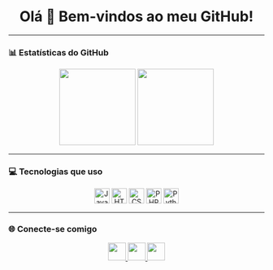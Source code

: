 <h1 align = "center">Olá 👋 Bem-vindos ao meu GitHub!</h1>

---

### 📊 Estatísticas do GitHub

<div align = "center">
  <img src="https://github-readme-stats.vercel.app/api?username=theuzvini&show_icons=true&theme=dracula&count_private=true&hide_border=false" height="150" />
  <img src="https://github-readme-stats.vercel.app/api/top-langs?username=theuzvini&layout=compact&theme=dracula&langs_count=6&hide_border=false" height="150"/>
</div>

---

### 💻 Tecnologias que uso

<div align = "center">
  <img src="https://cdn.jsdelivr.net/gh/devicons/devicon/icons/javascript/javascript-original.svg" height="30" alt="JavaScript"/>
  <img src="https://cdn.jsdelivr.net/gh/devicons/devicon/icons/html5/html5-original.svg" height="30" alt="HTML5"/>
  <img src="https://cdn.jsdelivr.net/gh/devicons/devicon/icons/css3/css3-original.svg" height="30" alt="CSS3"/>
  <img src="https://cdn.jsdelivr.net/gh/devicons/devicon/icons/php/php-original.svg" height="30" alt="PHP"/>
  <img src="https://cdn.jsdelivr.net/gh/devicons/devicon/icons/java/java-original.svg" height="30" alt="Python"/>
</div>

---

### 🌐 Conecte-se comigo

<div align = "center">
  <a href="https://discord.com" target="_blank">
    <img src="https://img.shields.io/static/v1?message=Discord&logo=discord&label=&color=7289DA&logoColor=white&style=for-the-badge" height="35" />
  </a>
  <a href="mailto:seuemail@gmail.com" target="_blank">
    <img src="https://img.shields.io/static/v1?message=Gmail&logo=gmail&label=&color=D14836&logoColor=white&style=for-the-badge" height="35" />
  </a>
  <a href="https://linkedin.com" target="_blank">
    <img src="https://img.shields.io/static/v1?message=LinkedIn&logo=linkedin&label=&color=0077B5&logoColor=white&style=for-the-badge" height="35" />
  </a>
</div>
